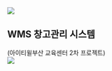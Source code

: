 <img src="https://capsule-render.vercel.app/api?type=waving&color=BDBDC8&height=150&section=header" />

<div>
<h2>WMS 창고관리 시스템</h2>(아이티윌부산 교육센터 2차 프로젝트)
</div>

<img src="https://capsule-render.vercel.app/api?type=waving&color=BDBDC8&height=150&section=footer" />




